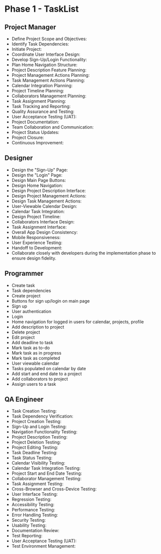 # Phase 1 - TaskList

## Project Manager
* Define Project Scope and Objectives:
* Identify Task Dependencies:
* Initiate Project:
* Coordinate User Interface Design:
* Develop Sign-Up/Login Functionality:
* Plan Home Navigation Structure:
* Project Description Feature Planning:
* Project Management Actions Planning:
* Task Management Actions Planning:
* Calendar Integration Planning:
* Project Timeline Planning:
* Collaborators Management Planning:
* Task Assignment Planning:
* Task Tracking and Reporting:
* Quality Assurance and Testing:
* User Acceptance Testing (UAT):
* Project Documentation:
* Team Collaboration and Communication:
* Project Status Updates:
* Project Closure:
* Continuous Improvement:

## Designer
* Design the "Sign-Up" Page:
* Design the "Login" Page:
* Design Main Page Buttons:
* Design Home Navigation:
* Design Project Description Interface:
* Design Project Management Actions:
* Design Task Management Actions:
* User-Viewable Calendar Design:
* Calendar Task Integration:
* Design Project Timeline:
* Collaborators Interface Design:
* Task Assignment Interface:
* Overall App Design Consistency:
* Mobile Responsiveness:
* User Experience Testing:
* Handoff to Development:
* Collaborate closely with developers during the implementation phase to ensure design fidelity.


## Programmer
* Create task
* Task dependencies
* Create project
* Buttons for sign up/login on main page
* Sign up
* User authentication
* Login
* Home navigation for logged in users for calendar, projects, profile
* Add description to project
* Delete project
* Edit project
* Add deadline to task
* Mark task as to-do
* Mark task as in progress
* Mark task as completed
* User viewable calendar
* Tasks populated on calendar by date
* Add start and end date to a project
* Add collaborators to project
* Assign users to a task

## QA Engineer
* Task Creation Testing:
* Task Dependency Verification:
* Project Creation Testing:
* Sign-Up and Login Testing:
* Navigation Functionality Testing:
* Project Description Testing:
* Project Deletion Testing:
* Project Editing Testing:
* Task Deadline Testing:
* Task Status Testing:
* Calendar Visibility Testing:
* Calendar Task Integration Testing:
* Project Start and End Date Testing:
* Collaborator Management Testing:
* Task Assignment Testing:
* Cross-Browser and Cross-Device Testing:
* User Interface Testing:
* Regression Testing:
* Accessibility Testing:
* Performance Testing:
* Error Handling Testing:
* Security Testing:
* Usability Testing:
* Documentation Review:
* Test Reporting:
* User Acceptance Testing (UAT):
* Test Environment Management:
